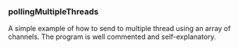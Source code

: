### pollingMultipleThreads
A simple example of how to send to multiple thread using an array of channels.
The program is well commented and self-explanatory.